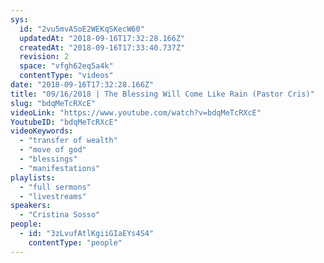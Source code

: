 ```yaml
---
sys:
  id: "2vu5mvASoE2WEKqSKecW60"
  updatedAt: "2018-09-16T17:32:28.166Z"
  createdAt: "2018-09-16T17:33:40.737Z"
  revision: 2
  space: "vfgh62eq5a4k"
  contentType: "videos"
date: "2018-09-16T17:32:28.166Z"
title: "09/16/2018 | The Blessing Will Come Like Rain (Pastor Cris)"
slug: "bdqMeTcRXcE"
videoLink: "https://www.youtube.com/watch?v=bdqMeTcRXcE"
YoutubeID: "bdqMeTcRXcE"
videoKeywords:
  - "transfer of wealth"
  - "move of god"
  - "blessings"
  - "manifestations"
playlists:
  - "full sermons"
  - "livestreams"
speakers:
  - "Cristina Sosso"
people:
  - id: "3zLvufAtlKgiiGIaEYs4S4"
    contentType: "people"
---
```


